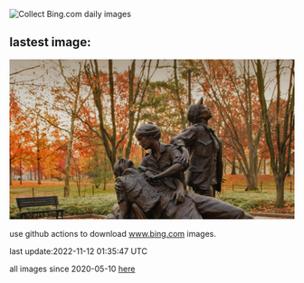 ![Collect Bing.com daily images](https://github.com/counter2015/bing-daily-images/workflows/Collect%20Bing.com%20daily%20images/badge.svg)
## lastest image:
![](images/WomensMemorialMall.jpg)

use github actions to download www.bing.com images.

last update:2022-11-12 01:35:47 UTC

all images since 2020-05-10 [here](https://github.com/counter2015/bing-daily-images/tree/master/images) 
